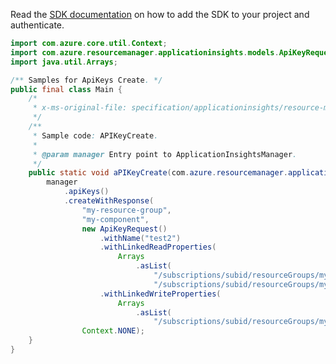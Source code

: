 Read the [SDK documentation](https://github.com/Azure/azure-sdk-for-java/blob/azure-resourcemanager-applicationinsights_1.0.0-beta.2/sdk/applicationinsights/azure-resourcemanager-applicationinsights/README.md) on how to add the SDK to your project and authenticate.

```java
import com.azure.core.util.Context;
import com.azure.resourcemanager.applicationinsights.models.ApiKeyRequest;
import java.util.Arrays;

/** Samples for ApiKeys Create. */
public final class Main {
    /*
     * x-ms-original-file: specification/applicationinsights/resource-manager/Microsoft.Insights/stable/2015-05-01/examples/APIKeysCreate.json
     */
    /**
     * Sample code: APIKeyCreate.
     *
     * @param manager Entry point to ApplicationInsightsManager.
     */
    public static void aPIKeyCreate(com.azure.resourcemanager.applicationinsights.ApplicationInsightsManager manager) {
        manager
            .apiKeys()
            .createWithResponse(
                "my-resource-group",
                "my-component",
                new ApiKeyRequest()
                    .withName("test2")
                    .withLinkedReadProperties(
                        Arrays
                            .asList(
                                "/subscriptions/subid/resourceGroups/my-resource-group/providers/Microsoft.Insights/components/my-component/api",
                                "/subscriptions/subid/resourceGroups/my-resource-group/providers/Microsoft.Insights/components/my-component/agentconfig"))
                    .withLinkedWriteProperties(
                        Arrays
                            .asList(
                                "/subscriptions/subid/resourceGroups/my-resource-group/providers/Microsoft.Insights/components/my-component/annotations")),
                Context.NONE);
    }
}
```
